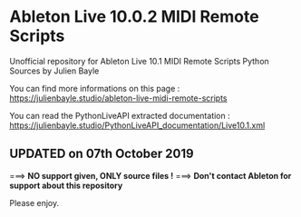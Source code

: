 # Ableton Live 10.0.2 MIDI Remote Scripts 

Unofficial repository for Ableton Live 10.1 MIDI Remote Scripts Python Sources by Julien Bayle

You can find more informations on this page :
https://julienbayle.studio/ableton-live-midi-remote-scripts

You can read the PythonLiveAPI extracted documentation :
https://julienbayle.studio/PythonLiveAPI_documentation/Live10.1.xml

## UPDATED on 07th October 2019

===> **NO support given, ONLY source files !**
===> **Don't contact Ableton for support about this repository**

Please enjoy.
